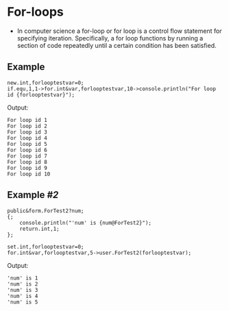 # For-loops

- In computer science a for-loop or for loop is a control flow statement for specifying iteration. Specifically, a for loop functions by running a section of code repeatedly until a certain condition has been satisfied.

## Example

```pawn
new.int,forlooptestvar=0;
if.equ,1,1->for.int&var,forlooptestvar,10->console.println("For loop id {forlooptestvar}");
```

Output:

```
For loop id 1
For loop id 2
For loop id 3
For loop id 4
For loop id 5
For loop id 6
For loop id 7
For loop id 8
For loop id 9
For loop id 10
```

## Example *#2*

```pawn
public&form.ForTest2?num;
{;
	console.println("'num' is {num@ForTest2}");
	return.int,1;
};

set.int,forlooptestvar=0;
for.int&var,forlooptestvar,5->user.ForTest2(forlooptestvar);
```

Output:

```
'num' is 1
'num' is 2
'num' is 3
'num' is 4
'num' is 5
```